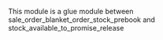 This module is a glue module between sale_order_blanket_order_stock_prebook and stock_available_to_promise_release